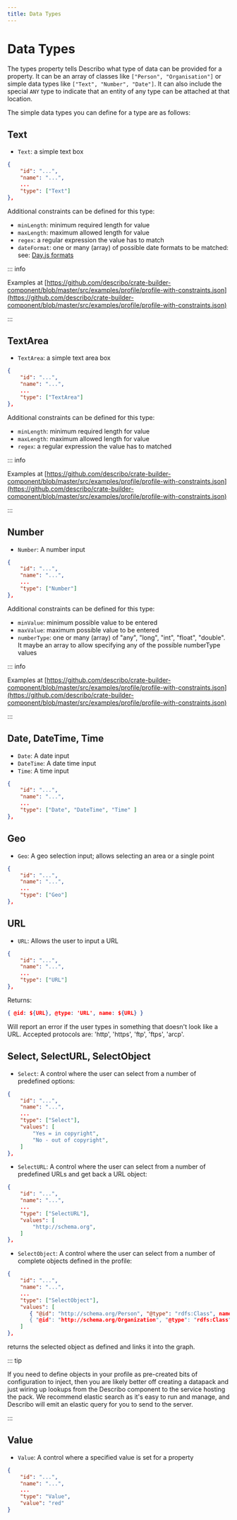 ```yaml
---
title: Data Types
---
```


# Data Types

The types property tells Describo what type of data can be provided for a property. It can be an
array of classes like `["Person", "Organisation"]` or simple data types like
`["Text", "Number", "Date"]`. It can also include the special `ANY` type to indicate that an entity
of any type can be attached at that location.

The simple data types you can define for a type are as follows:

## Text

-   `Text`: a simple text box

```JSON
{
    "id": "...",
    "name": "...",
    ...
    "type": ["Text"]
},
```

Additional constraints can be defined for this type:

-   `minLength`: minimum required length for value
-   `maxLength`: maximum allowed length for value
-   `regex`: a regular expression the value has to match
-   `dateFormat`: one or many (array) of possible date formats to be matched: see:
    [Day.js formats](https://day.js.org/docs/en/display/format)

::: info

Examples at
[https://github.com/describo/crate-builder-component/blob/master/src/examples/profile/profile-with-constraints.json](https://github.com/describo/crate-builder-component/blob/master/src/examples/profile/profile-with-constraints.json)

:::

## TextArea

-   `TextArea`: a simple text area box

```JSON
{
    "id": "...",
    "name": "...",
    ...
    "type": ["TextArea"]
},
```

Additional constraints can be defined for this type:

-   `minLength`: minimum required length for value
-   `maxLength`: maximum allowed length for value
-   `regex`: a regular expression the value has to matched

::: info

Examples at
[https://github.com/describo/crate-builder-component/blob/master/src/examples/profile/profile-with-constraints.json](https://github.com/describo/crate-builder-component/blob/master/src/examples/profile/profile-with-constraints.json)

:::

## Number

-   `Number`: A number input

```JSON
{
    "id": "...",
    "name": "...",
    ...
    "type": ["Number"]
},
```

Additional constraints can be defined for this type:

-   `minValue`: minimum possible value to be entered
-   `maxValue`: maximum possible value to be entered
-   `numberType`: one or many (array) of "any", "long", "int", "float", "double". It maybe an array
    to allow specifying any of the possible numberType values

::: info

Examples at
[https://github.com/describo/crate-builder-component/blob/master/src/examples/profile/profile-with-constraints.json](https://github.com/describo/crate-builder-component/blob/master/src/examples/profile/profile-with-constraints.json)

:::

## Date, DateTime, Time

-   `Date`: A date input
-   `DateTime`: A date time input
-   `Time`: A time input

```JSON
{
    "id": "...",
    "name": "...",
    ...
    "type": ["Date", "DateTime", "Time" ]
},
```

## Geo

-   `Geo`: A geo selection input; allows selecting an area or a single point

```JSON
{
    "id": "...",
    "name": "...",
    ...
    "type": ["Geo"]
},
```

## URL

-   `URL`: Allows the user to input a URL

```JSON
{
    "id": "...",
    "name": "...",
    ...
    "type": ["URL"]
},
```

Returns:

```JSON
{ @id: ${URL}, @type: 'URL', name: ${URL} }
```

Will report an error if the user types in something that doesn't look like a URL. Accepted protocols
are: 'http', 'https', 'ftp', 'ftps', 'arcp'.

## Select, SelectURL, SelectObject

-   `Select`: A control where the user can select from a number of predefined options:

```JSON
{
    "id": "...",
    "name": "...",
    ...
    "type": ["Select"],
    "values": [
        "Yes = in copyright",
        "No - out of copyright",
    ]
},
```

-   `SelectURL`: A control where the user can select from a number of predefined URLs and get back a
    URL object:

```JSON
{
    "id": "...",
    "name": "...",
    ...
    "type": ["SelectURL"],
    "values": [
        "http://schema.org",
    ]
},
```

-   `SelectObject`: A control where the user can select from a number of complete objects defined in
    the profile:

```JSON
{
    "id": "...",
    "name": "...",
    ...
    "type": ["SelectObject"],
    "values": [
       { "@id": "http://schema.org/Person", "@type": "rdfs:Class", name: 'Person', description: 'It's people!" },
       { "@id": "http://schema.org/Organization", "@type": "rdfs:Class", name: 'Organization', description: 'It's not people!" },
    ]
},
```

returns the selected object as defined and links it into the graph.

::: tip

If you need to define objects in your profile as pre-created bits of configuration to inject, then
you are likely better off creating a datapack and just wiring up lookups from the Describo component
to the service hosting the pack. We recommend elastic search as it's easy to run and manage, and
Describo will emit an elastic query for you to send to the server.

:::

## Value

-   `Value`: A control where a specified value is set for a property

```JSON
{
    "id": "...",
    "name": "...",
    ...
    "type": "Value",
    "value": "red"
}
```
